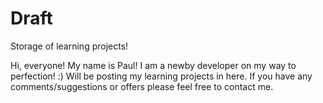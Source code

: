 # Draft
Storage of learning projects!

Hi, everyone! My name is Paul! I am a newby developer on my way to perfection! :)
Will be posting my learning projects in here. If you have any comments/suggestions or offers please feel free to contact me.

